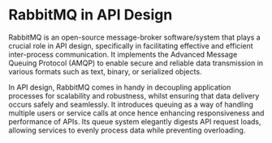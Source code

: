 # RabbitMQ in API Design

RabbitMQ is an open-source message-broker software/system that plays a crucial role in API design, specifically in facilitating effective and efficient inter-process communication. It implements the Advanced Message Queuing Protocol (AMQP) to enable secure and reliable data transmission in various formats such as text, binary, or serialized objects. 

In API design, RabbitMQ comes in handy in decoupling application processes for scalability and robustness, whilst ensuring that data delivery occurs safely and seamlessly. It introduces queuing as a way of handling multiple users or service calls at once hence enhancing responsiveness and performance of APIs. Its queue system elegantly digests API request loads, allowing services to evenly process data while preventing overloading.